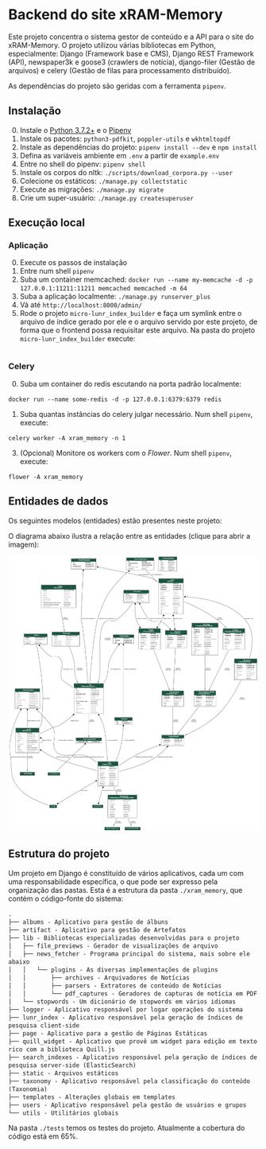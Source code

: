 # Backend do site xRAM-Memory

Este projeto concentra o sistema gestor de conteúdo e a API para o site do xRAM-Memory. O projeto utilizou várias bibliotecas em Python, especialmente: Django (Framework base e CMS), Django REST Framework (API), newspaper3k e goose3 (crawlers de notícia), django-filer (Gestão de arquivos) e celery (Gestão de filas para processamento distribuído).

As dependências do projeto são geridas com a ferramenta `pipenv`.

## Instalação

0) Instale o [Python 3.7.2+](https://www.python.org/downloads/) e o [Pipenv](https://pypi.org/project/pipenv/)
1) Instale os pacotes: `python3-pdfkit`, `poppler-utils` e `wkhtmltopdf`
3) Instale as dependências do projeto: `pipenv install --dev` e `npm install`
4) Defina as variáveis ambiente em `.env` a partir de `example.env`
5) Entre no shell do pipenv: `pipenv shell`
6) Instale os corpos do nltk: `./scripts/download_corpora.py --user`
7) Colecione os estáticos: `./manage.py collectstatic`
8) Execute as migrações: `./manage.py migrate`
9) Crie um super-usuário: `./manage.py createsuperuser`


## Execução local
### Aplicação
0) Execute os passos de instalação
1) Entre num shell `pipenv`
3) Suba um container memcached: `docker run --name my-memcache -d -p 127.0.0.1:11211:11211 memcached memcached -m 64`
3) Suba a aplicação localmente: `./manage.py runserver_plus`
4) Vá até `http://localhost:8000/admin/`
5) Rode o projeto `micro-lunr_index_builder` e faça um symlink entre o arquivo de índice gerado por ele e o arquivo
servido por este projeto, de forma que o frontend possa requisitar este arquivo. Na pasta do projeto
`micro-lunr_index_builder` execute:
```shell

```


### Celery
0) Suba um container do redis escutando na porta padrão localmente:
```shell
docker run --name some-redis -d -p 127.0.0.1:6379:6379 redis
```
1) Suba quantas instâncias do celery julgar necessário. Num shell `pipenv`, execute:
```shell
celery worker -A xram_memory -n 1
```
3) (Opcional) Monitore os workers com o *Flower*. Num shell `pipenv`, execute:
```shell
flower -A xram_memory
```


## Entidades de dados

Os seguintes modelos (entidades) estão presentes neste projeto:

O diagrama abaixo ilustra a relação entre as entidades (clique para abrir a imagem):

[![diagrama](./docs/entidades.png)](./docs/entidades.png)

## Estrutura do projeto

Um projeto em Django é constituído de vários aplicativos, cada um com uma responsabilidade específica, o que pode ser expresso pela organização das pastas. Esta é a estrutura da pasta `./xram_memory`, que contém o código-fonte do sistema:

```
.
├── albums - Aplicativo para gestão de álbuns
├── artifact - Aplicativo para gestão de Artefatos
├── lib - Bibliotecas especializadas desenvolvidas para o projeto
│   ├── file_previews - Gerador de visualizações de arquivo
│   ├── news_fetcher - Programa principal do sistema, mais sobre ele abaixo
│   │   └── plugins - As diversas implementações de plugins
│   │       ├── archives - Arquivadores de Notícias
│   │       ├── parsers - Extratores de conteúdo de Notícias
│   │       └── pdf_captures - Geradores de capturas de notícia em PDF
│   └── stopwords - Um dicionário de stopwords em vários idiomas
├── logger - Aplicativo responsável por logar operações do sistema
├── lunr_index - Aplicativo responsável pela geração de índices de pesquisa client-side
├── page - Aplicativo para a gestão de Páginas Estáticas
├── quill_widget - Aplicativo que provê um widget para edição em texto rico com a biblioteca Quill.js
├── search_indexes - Aplicativo responsável pela geração de índices de pesquisa server-side (ElasticSearch)
├── static - Arquivos estáticos
├── taxonomy - Aplicativo responsável pela classificação do conteúdo (Taxonomia)
├── templates - Alterações globais em templates
├── users - Aplicativo responsável pela gestão de usuários e grupos
└── utils - Utilitários globais
```

Na pasta `./tests` temos os testes do projeto. Atualmente a cobertura do código está em 65%.